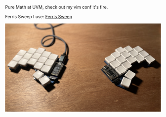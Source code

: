 Pure Math at UVM, check out my vim conf it's fire.

Ferris Sweep I use: [Ferris Sweep](https://github.com/pierrechevalier83/ferris)

![failed to load asset](sweep.jpg "Ferris Sweep")


